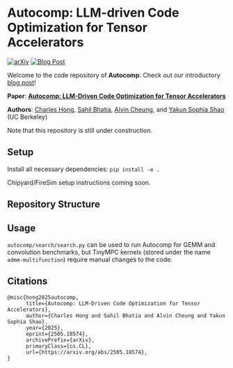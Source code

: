 <!--   <img src="logo.png" width="200" height="200"> -->

# Autocomp: LLM-driven Code Optimization for Tensor Accelerators

[![arXiv](https://img.shields.io/badge/arXiv-2505.18574-b31b1b.svg)](https://arxiv.org/abs/2505.18574)
[![Blog Post](https://img.shields.io/badge/Blog-github.io-blue)](https://charleshong3.github.io/blog/autocomp.html)

Welcome to the code repository of **Autocomp**. Check out our introductory [blog post](https://charleshong3.github.io/blog/autocomp.html)!

**Paper**: [**Autocomp: LLM-Driven Code Optimization for Tensor Accelerators**](https://arxiv.org/abs/2505.18574)

**Authors**: [Charles Hong](https://charleshong3.github.io/), [Sahil Bhatia](https://x.com/sahilb17), [Alvin Cheung](https://people.eecs.berkeley.edu/~akcheung/), and [Yakun Sophia Shao](https://people.eecs.berkeley.edu/~ysshao/) (UC Berkeley)

Note that this repository is still under construction.

## Setup

Install all necessary dependencies: ``pip install -e .``

Chipyard/FireSim setup instructions coming soon.

## Repository Structure

## Usage

`autocomp/search/search.py` can be used to run Autocomp for GEMM and convolution benchmarks, but TinyMPC kernels (stored under the name `admm-multifunction`) require manual changes to the code.

## Citations
```
@misc{hong2025autocomp,
      title={Autocomp: LLM-Driven Code Optimization for Tensor Accelerators}, 
      author={Charles Hong and Sahil Bhatia and Alvin Cheung and Yakun Sophia Shao},
      year={2025},
      eprint={2505.18574},
      archivePrefix={arXiv},
      primaryClass={cs.CL},
      url={https://arxiv.org/abs/2505.18574}, 
}
```
